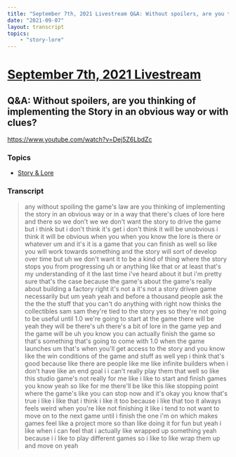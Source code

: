 ```yaml
---
title: "September 7th, 2021 Livestream Q&A: Without spoilers, are you thinking of implementing the Story in an obvious way or with clues?"
date: "2021-09-07"
layout: transcript
topics:
    - "story-lore"
---
```

# [September 7th, 2021 Livestream](../2021-09-07.md)
## Q&A: Without spoilers, are you thinking of implementing the Story in an obvious way or with clues?
https://www.youtube.com/watch?v=Dej5Z6LbdZc

### Topics
* [Story & Lore](../topics/story-lore.md)

### Transcript

> any without spoiling the game's law are you thinking of implementing the story in an obvious way or in a way that there's clues of lore here and there so we don't we we don't want the story to drive the game but i think but i don't think it's get i don't think it will be unobvious i think it will be obvious when you when you know the lore is there or whatever um and it's it is a game that you can finish as well so like you will work towards something and the story will sort of develop over time but uh we don't want it to be a kind of thing where the story stops you from progressing uh or anything like that or at least that's my understanding of it the last time i've heard about it but i'm pretty sure that's the case because the game's about the game's really about building a factory right it's not a it's not a story driven game necessarily but um yeah yeah and before a thousand people ask the the the the stuff that you can't do anything with right now thinks the collectibles sam sam they're tied to the story yes so they're not going to be useful until 1.0 we're going to start at the game there will be yeah they will be there's uh there's a bit of lore in the game yep and the game will be uh you know you can actually finish the game so that's something that's going to come with 1.0 when the game launches um that's when you'll get access to the story and you know like the win conditions of the game and stuff as well yep i think that's good because like there are people like me like infinite builders when i don't have like an end goal i i can't really play them that well so like this studio game's not really for me like i like to start and finish games you know yeah so like for me there'll be like this like stopping point where the game's like you can stop now and it's okay you know that's true i like i like that i think i like it too because i like that too it always feels weird when you're like not finishing it like i tend to not want to move on to the next game until i finish the one i'm on which makes games feel like a project more so than like doing it for fun but yeah i like when i can feel that i actually like wrapped up something yeah because i i like to play different games so i like to like wrap them up and move on yeah
